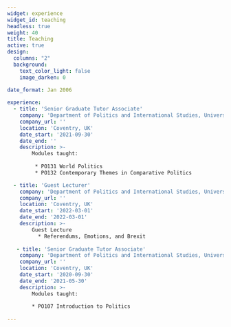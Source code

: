 ```yaml
---
widget: experience
widget_id: teaching
headless: true
weight: 40
title: Teaching
active: true
design:
  columns: "2"
  background:
    text_color_light: false
    image_darken: 0
    
date_format: Jan 2006

experience:
  - title: 'Senior Graduate Tutor Associate'
    company: 'Department of Politics and International Studies, University of Warwick'
    company_url: ''
    location: 'Coventry, UK'
    date_start: '2021-09-30'
    date_end: ''
    description: >-
        Modules taught:
       
         * PO131 World Politics
         * PO132 Contemporary Themes in Comparative Politics

  - title: 'Guest Lecturer'
    company: 'Department of Politics and International Studies, University of Warwick'
    company_url: ''
    location: 'Coventry, UK'
    date_start: '2022-03-01'
    date_end: '2022-03-01'
    description: >-
        Guest Lecture
          * Referendums, Emotions, and Brexit
          
   - title: 'Senior Graduate Tutor Associate'
    company: 'Department of Politics and International Studies, University of Warwick'
    company_url: ''
    location: 'Coventry, UK'
    date_start: '2020-09-30'
    date_end: '2021-05-30'
    description: >-
        Modules taught:
        
        * PO107 Introduction to Politics
               
---
```

